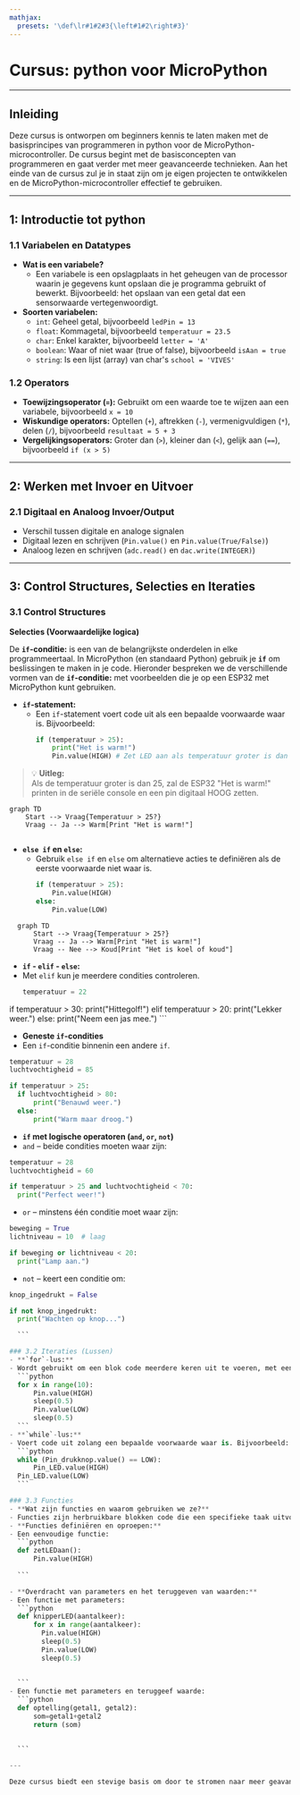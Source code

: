 ```yaml
---
mathjax:
  presets: '\def\lr#1#2#3{\left#1#2\right#3}'
---
```




# Cursus: python voor MicroPython

---

## Inleiding

Deze cursus is ontworpen om beginners kennis te laten maken met de basisprincipes van programmeren in python voor de MicroPython-microcontroller. De cursus begint met de basisconcepten van programmeren en gaat verder met meer geavanceerde technieken. Aan het einde van de cursus zul je in staat zijn om je eigen projecten te ontwikkelen en de MicroPython-microcontroller effectief te gebruiken.

---

## 1: Introductie tot python


### 1.1 Variabelen en Datatypes
- **Wat is een variabele?**
  - Een variabele is een opslagplaats in het geheugen van de processor waarin je gegevens kunt opslaan die je programma gebruikt of bewerkt. Bijvoorbeeld: het opslaan van een getal dat een sensorwaarde vertegenwoordigt.
- **Soorten variabelen:**
  - `int`: Geheel getal, bijvoorbeeld `ledPin = 13`
  - `float`: Kommagetal, bijvoorbeeld `temperatuur = 23.5`
  - `char`: Enkel karakter, bijvoorbeeld `letter = 'A'`
  - `boolean`: Waar of niet waar (true of false), bijvoorbeeld `isAan = true`
  - `string`: Is een lijst (array) van char's `school = 'VIVES'`

### 1.2 Operators
- **Toewijzingsoperator (`=`):** Gebruikt om een waarde toe te wijzen aan een variabele, bijvoorbeeld `x = 10`
- **Wiskundige operators:** Optellen (`+`), aftrekken (`-`), vermenigvuldigen (`*`), delen (`/`), bijvoorbeeld `resultaat = 5 + 3`
- **Vergelijkingsoperators:** Groter dan (`>`), kleiner dan (`<`), gelijk aan (`==`), bijvoorbeeld `if (x > 5)`

---

## 2: Werken met Invoer en Uitvoer

### 2.1 Digitaal en Analoog Invoer/Output
- Verschil tussen digitale en analoge signalen
- Digitaal lezen en schrijven (`Pin.value()` en `Pin.value(True/False)`)
- Analoog lezen en schrijven (`adc.read()` en `dac.write(INTEGER)`)


---

## 3: Control Structures, Selecties en Iteraties

### 3.1 Control Structures

**Selecties (Voorwaardelijke logica)**

De **`if`-conditie:** is een van de belangrijkste onderdelen in elke programmeertaal. In MicroPython (en standaard Python) gebruik je **`if`** om beslissingen te maken in je code. Hieronder bespreken we de verschillende vormen van de **`if`-conditie:** met voorbeelden die je op een ESP32 met MicroPython kunt gebruiken.

- **`if`-statement:**
  - Een `if`-statement voert code uit als een bepaalde voorwaarde waar is. Bijvoorbeeld:
    ```python
    if (temperatuur > 25):
        print("Het is warm!")
        Pin.value(HIGH) # Zet LED aan als temperatuur groter is dan 25 graden
    ```
> :bulb: **Uitleg:**    
> Als de temperatuur groter is dan 25, zal de ESP32 "Het is warm!" printen in de seriële console en een pin digitaal HOOG zetten.

```mermaid
graph TD
    Start --> Vraag{Temperatuur > 25?}
    Vraag -- Ja --> Warm[Print "Het is warm!"]
    
```


- **`else if` en `else`:**
  - Gebruik `else if` en `else` om alternatieve acties te definiëren als de eerste voorwaarde niet waar is.
    ```python
    if (temperatuur > 25):
        Pin.value(HIGH)
    else:
        Pin.value(LOW)
    
    ```

```mermaid
  graph TD
      Start --> Vraag{Temperatuur > 25?}
      Vraag -- Ja --> Warm[Print "Het is warm!"]
      Vraag -- Nee --> Koud[Print "Het is koel of koud"]
```

  - **`if` - `elif` - `else`:** 
  - Met `elif` kun je meerdere condities controleren.
    ```python
    temperatuur = 22

  if temperatuur > 30:
    print("Hittegolf!")
  elif temperatuur > 20:
    print("Lekker weer.")
  else:
    print("Neem een jas mee.")
    ```
  - **Geneste `if`-condities**
  - Een `if`-conditie binnenin een andere `if`.
  ```python
  temperatuur = 28
  luchtvochtigheid = 85

  if temperatuur > 25:
    if luchtvochtigheid > 80:
        print("Benauwd weer.")
    else:
        print("Warm maar droog.")

  ```
  - **`if` met logische operatoren (`and`, `or`, `not`)**
  - `and` – beide condities moeten waar zijn:
  ```python
  temperatuur = 28
  luchtvochtigheid = 60

  if temperatuur > 25 and luchtvochtigheid < 70:
    print("Perfect weer!")

  ```
  - `or` – minstens één conditie moet waar zijn:
  ```python
  beweging = True
  lichtniveau = 10  # laag

  if beweging or lichtniveau < 20:
    print("Lamp aan.")

  ```
  - `not` – keert een conditie om:
  ```python
  knop_ingedrukt = False

  if not knop_ingedrukt:
    print("Wachten op knop...")

    ```

### 3.2 Iteraties (Lussen)
- **`for`-lus:**
  - Wordt gebruikt om een blok code meerdere keren uit te voeren, met een controle over het aantal herhalingen. Bijvoorbeeld:
    ```python
    for x in range(10):
        Pin.value(HIGH)
        sleep(0.5)
        Pin.value(LOW)
        sleep(0.5)    
    ```
- **`while`-lus:**
  - Voert code uit zolang een bepaalde voorwaarde waar is. Bijvoorbeeld:
    ```python
    while (Pin_drukknop.value() == LOW):
        Pin_LED.value(HIGH)
    Pin_LED.value(LOW)
    ```

### 3.3 Functies
- **Wat zijn functies en waarom gebruiken we ze?**
  - Functies zijn herbruikbare blokken code die een specifieke taak uitvoeren. Ze maken je code overzichtelijker en makkelijker te onderhouden.
- **Functies definiëren en oproepen:**
  - Een eenvoudige functie:
    ```python
    def zetLEDaan():
        Pin.value(HIGH)
    
    ```

- **Overdracht van parameters en het teruggeven van waarden:**
  - Een functie met parameters:
    ```python
    def knipperLED(aantalkeer): 
        for x in range(aantalkeer):
          Pin.value(HIGH)
          sleep(0.5)
          Pin.value(LOW)
          sleep(0.5)    
        
    
    ```
  - Een functie met parameters en teruggeef waarde:
    ```python
    def optelling(getal1, getal2): 
        som=getal1+getal2
        return (som) 
        
    
    ```

---

Deze cursus biedt een stevige basis om door te stromen naar meer geavanceerde projecten en om de vaardigheden die je leert toe te passen in de echte wereld. Veel succes en vooral veel plezier met het ontdekken van de wereld van elektronica!
